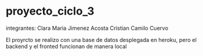 # proyecto_ciclo_3

integrantes:
Clara Maria Jimenez Acosta
Cristian Camilo Cuervo

El proyrcto se realizo con una base de datos desplegada en heroku, pero el backend y el fronted funcionan de manera local
